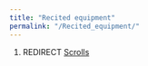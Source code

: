 ```yaml
---
title: "Recited equipment"
permalink: "/Recited_equipment/"
---
```


1.  REDIRECT [Scrolls](Scrolls "wikilink")